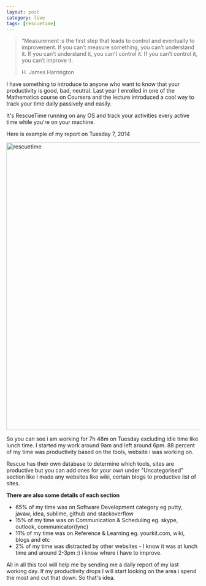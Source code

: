 ```yaml
---
layout: post
category: live
tags: [rescuetime]
---
```


<blockquote class="blockquote-reverse">
  <p>“Measurement is the first step that leads to control and eventually to improvement. If you can’t measure something, you can’t understand it. If you can’t understand it, you can’t control it. If you can’t control it, you can’t improve it.</p>
  <footer>H. James Harrington</footer>
</blockquote>

<p>I have something to introduce to anyone who want to know that your productivity is good, bad, neutral. Last year I enrolled in one of the Mathematics course on Coursera and the lecture introduced a cool way to track your time daily passively and easily.  </p>

<p>It's RescueTime running on any OS and track your activities every active time while you're on your machine.</p>

<!-- read more -->

<p>Here is example of my report on Tuesday 7, 2014</p>

<a href="http://www.flickr.com/photos/95983098@N07/12575912194/" title="rescuetime by anonymint, on Flickr"><img class="center-block img-responsive" src="http://farm4.staticflickr.com/3795/12575912194_ae90f7f816_c.jpg" width="800" height="750" alt="rescuetime"></a>

<p>So you can see i am working for 7h 48m on Tuesday excluding idle time like lunch time. I started my work around 9am and left around 6pm. 88 percent of my time was productivity based on the tools, website i was working on.</p>

<p>Rescue has their own database to determine which tools, sites are productive but you can add ones for your own under "Uncategorised" section like I made any websites like wiki, certain blogs to productive list of sites.</p>

<strong>There are also some details of each section</strong>

<ul>
	<li>65% of my time was on Software Development category eg putty, javaw, idea, sublime, github and stackoverflow </li>
	<li>15% of my time was on Communication &amp; Scheduling eg. skype, outlook, communicator(lync) </li>
	<li>11% of my time was on Reference &amp; Learning eg. yourkit.com, wiki, blogs and etc</li>
	<li>2% of my time was distracted by other websites - I know it was at lunch time and around 2-3pm :) i know where i have to improve.</li>
</ul>

 
<p>All in all this tool will help me by sending me a daily report of my last working day. If my productivity drops I will start looking on the area i spend the most and cut that down. So that's idea. </p>